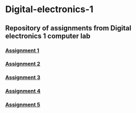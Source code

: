 # Digital-electronics-1
## Repository of assignments from Digital electronics 1 computer lab
### [Assignment 1](Labs/01-gates/README.md)
### [Assignment 2](Labs/02-logic/README.md)
### [Assignment 3](Labs/03-vivado/README.md)
### [Assignment 4](Labs/04-segment/README.md)
### [Assignment 5](Labs/05-counter/README.md)
